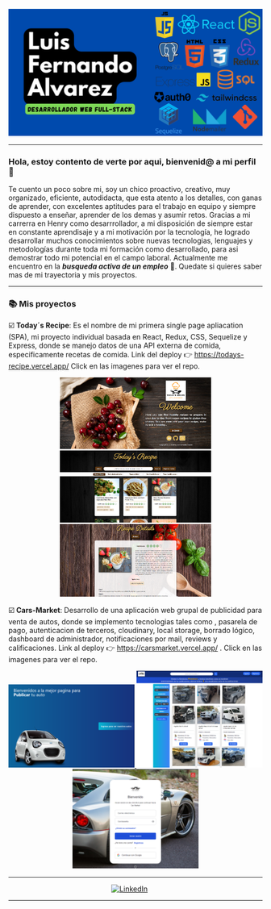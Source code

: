 ![img not found](https://github.com/fernando8alvarez/fernando8alvarez/blob/main/Banner.png)
* * *
### Hola, estoy contento de verte por aqui, bienvenid@ a mi perfil 👋

Te cuento un poco sobre mi, soy un chico proactivo, creativo, muy organizado, eficiente, autodidacta, que esta atento a los detalles, con ganas de aprender, con excelentes aptitudes para el trabajo en equipo y siempre dispuesto a enseñar, aprender de los demas y asumir retos. Gracias a mi carrerra en Henry como desarrrollador, a mi disposición de siempre estar en constante aprendisaje y a mi motivación por la tecnología, he logrado desarrollar muchos conocimientos sobre nuevas tecnologias, lenguajes y metodologías durante toda mi formación como desarrollado, para asi demostrar todo mi potencial en el campo laboral. Actualmente me encuentro en la ***busqueda activa de un empleo*** 💼. Quedate si quieres saber mas de mi trayectoria y mis proyectos.
* * *
### 📚 Mis proyectos

☑️ **Today´s Recipe**: Es el nombre de mi primera single page apliacation (SPA), mi proyecto individual basada en React, Redux, CSS, Sequelize y Express, donde se manejo datos de una API externa de comida, especificamente recetas de comida. Link del deploy 👉 https://todays-recipe.vercel.app/  Click en las imagenes para ver el repo.
<p align="center">
  <a href="https://github.com/fernando8alvarez/My-PI-Food" title="click para ir al repositorio">
  <img heigth="100" width="300" src="https://github.com/fernando8alvarez/fernando8alvarez/blob/main/Pi%20landing-page.png" alt="Proyecto individial (Today´s Recipe)">
  </a>
  <a href="https://github.com/fernando8alvarez/My-PI-Food" title="click para ir al repositorio">
  <img heigth="100" width="300" src="https://github.com/fernando8alvarez/fernando8alvarez/blob/main/PI%20Home.png" alt="Proyecto individial (Today´s Recipe)">
  </a>
  <a href="https://github.com/fernando8alvarez/My-PI-Food" title="click para ir al repositorio">
  <img heigth="100" width="300" src="https://github.com/fernando8alvarez/fernando8alvarez/blob/main/Pi%20detalles.png" alt="Proyecto individial (Today´s Recipe)">
  </a>
</p>

☑️ **Cars-Market**: Desarrollo de una aplicación web grupal de publicidad para venta de autos, donde se implemento tecnologias tales como , pasarela de pago, autenticacion de terceros, cloudinary, local storage, borrado lógico, dashboard de administrador, notificaciones por mail, reviews y calificaciones. Link al deploy 👉  https://carsmarket.vercel.app/ . Click en las imagenes para ver el repo.
<p align="center">
  <a href="https://github.com/fernando8alvarez/Cars-Market" title="click para ir al repositorio">
  <img width="250" src="https://github.com/fernando8alvarez/fernando8alvarez/blob/main/Proyecto%20grupal%20I6.png" alt="Proyecto individial (Today´s Recipe)">
  </a>
  <a href="https://github.com/fernando8alvarez/Cars-Market" title="click para ir al repositorio">
  <img width="250" src="https://github.com/fernando8alvarez/fernando8alvarez/blob/main/Proyecto%20grupal%20I1.png" alt="Proyecto individial (Today´s Recipe)">
  </a>
  <a href="https://github.com/fernando8alvarez/Cars-Market" title="click para ir al repositorio"><img width="250" src="https://github.com/fernando8alvarez/fernando8alvarez/blob/main/Proyecto%20grupal%20I2.png" alt="Proyecto grupal (Cars-Market)"></a>
</p>

* * *
<p align="center"> 
  <a href="https://www.linkedin.com/in/luis-fernando-alvarez-leccia-3a5b7b151/"><img width="100px" title="LinkedIn" src="https://cdn.pixabay.com/photo/2016/11/18/11/16/social-1834011_960_720.png"/></a>
  &#8287;&#8287;&#8287;&#8287;&#8287;
</p>

* * *

